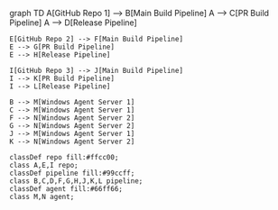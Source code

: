 graph TD
    A[GitHub Repo 1] --> B[Main Build Pipeline]
    A --> C[PR Build Pipeline]
    A --> D[Release Pipeline]
    
    E[GitHub Repo 2] --> F[Main Build Pipeline]
    E --> G[PR Build Pipeline]
    E --> H[Release Pipeline]
    
    I[GitHub Repo 3] --> J[Main Build Pipeline]
    I --> K[PR Build Pipeline]
    I --> L[Release Pipeline]
    
    B --> M[Windows Agent Server 1]
    C --> M[Windows Agent Server 1]
    F --> N[Windows Agent Server 2]
    G --> N[Windows Agent Server 2]
    J --> M[Windows Agent Server 1]
    K --> N[Windows Agent Server 2]
    
    classDef repo fill:#ffcc00;
    class A,E,I repo;
    classDef pipeline fill:#99ccff;
    class B,C,D,F,G,H,J,K,L pipeline;
    classDef agent fill:#66ff66;
    class M,N agent;
